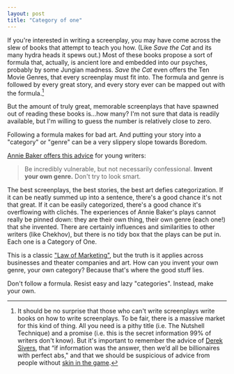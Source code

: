 ```yaml
---
layout: post
title: "Category of one"
---
```


If you're interested in writing a screenplay, you may have come across the slew of books that attempt to teach you how. (Like *Save the Cat* and its many hydra heads it spews out.) Most of these books propose a sort of formula that, actually, is ancient lore and embedded into our psyches, probably by some Jungian madness. *Save the Cat* even offers the Ten Movie Genres, that every screenplay must fit into. The formula and genre is followed by every great story, and every story ever can be mapped out with the formula.[^1]

But the amount of truly great, memorable screenplays that have spawned out of reading these books is...how many? I'm not sure that data is readily available, but I'm willing to guess the number is relatively close to zero.

Following a formula makes for bad art. And putting your story into a "category" or "genre" can be a very slippery slope towards Boredom.

[Annie Baker offers this advice](https://www.standard.co.uk/go/london/theatre/annie-baker-be-incredibly-vulnerable-but-not-necessarily-confessional-a3746516.html) for young writers:

> Be incredibly vulnerable, but not necessarily confessional. **Invent your own genre.** Don't try to look smart.

The best screenplays, the best stories, the best art defies categorization. If it can be neatly summed up into a sentence, there's a good chance it's not that great. If it can be easily categorized, there's a good chance it's overflowing with clichés. The experiences of Annie Baker's plays cannot really be pinned down: they are their own thing, their own genre (each one!) that she invented. There are certainly influences and similarities to other writers (like Chekhov), but there is no tidy box that the plays can be put in. Each one is a Category of One.

This is a classic ["Law of Marketing"](https://amzn.to/2JVvCDs), but the truth is it applies across businesses and theater companies and art. How can you invent your own genre, your own category? Because that's where the good stuff lies.

Don't follow a formula. Resist easy and lazy "categories". Instead, make your own.

[^1]: It should be no surprise that those who can't write screenplays write books on how to write screenplays. To be fair, there is a massive market for this kind of thing. All you need is a pithy title (i.e. The Nutshell Technique) and a promise (i.e. this is the secret information 99% of writers don't know). But it's important to remember the advice of [Derek Sivers](https://sivers.org), that “if information was the answer, then we’d all be billionaires with perfect abs," and that we should be suspicious of advice from people without [skin in the game](https://amzn.to/2B1vz6v).
